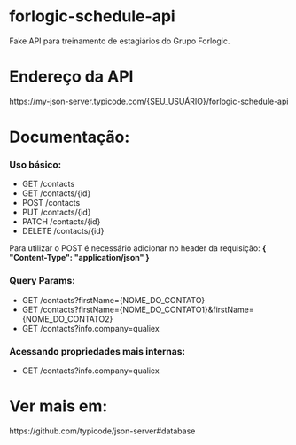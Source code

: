 # forlogic-schedule-api
Fake API para treinamento de estagiários do Grupo Forlogic.

<h1>Endereço da API</h1>
https://my-json-server.typicode.com/{SEU_USUÁRIO}/forlogic-schedule-api

<h1>Documentação:</h1>

<h3>Uso básico:</h3>
<ul>
<li>GET    /contacts</li>
<li>GET    /contacts/{id}</li>
<li>POST   /contacts</li>
<li>PUT    /contacts/{id}</li>
<li>PATCH  /contacts/{id}</li>
<li>DELETE /contacts/{id}</li>
</ul>

<p>Para utilizar o POST é necessário adicionar no header da requisição: <b>{ "Content-Type": "application/json" }</b> </p>

<h3>Query Params:</h3>
<ul>
<li>GET    /contacts?firstName={NOME_DO_CONTATO}</li>
<li>GET    /contacts?firstName={NOME_DO_CONTATO1}&firstName={NOME_DO_CONTATO2}</li>
<li>GET    /contacts?info.company=qualiex</li>
</ul>

<h3>Acessando propriedades mais internas:</h3>
<ul>
<li>GET    /contacts?info.company=qualiex</li>
</ul>

<h1>Ver mais em:</h1>
https://github.com/typicode/json-server#database
